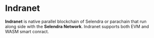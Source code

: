 # Indranet

**Indranet** is native parallel blockchain of Selendra or parachain that run along side with the **Selendra Network**. 
Indranet supports both EVM and WASM smart conract.
